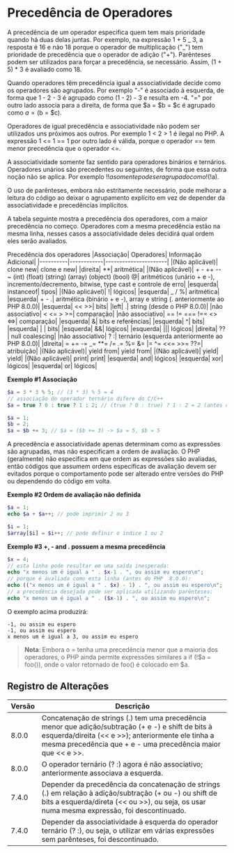 # Precedência de Operadores

A precedência de um operador especifica quem tem mais prioridade quando há duas delas juntas. Por exemplo, na expressão 1 + 5 _ 3, a resposta é 16 e não 18 porque o operador de multiplicação ("_") tem prioridade de precedência que o operador de adição ("+"). Parênteses podem ser utilizados para forçar a precedência, se necessário. Assim, (1 + 5) \* 3 é avaliado como 18.

Quando operadores têm precedência igual a associatividade decide como os operadores são agrupados. Por exemplo "-" é associado à esquerda, de forma que 1 - 2 - 3 é agrupado como (1 - 2) - 3 e resulta em -4. "=" por outro lado associa para a direita, de forma que $a = $b = $c é agrupado como $a = ($b = $c).

Operadores de igual precedência e associatividade não podem ser utilizados uns próximos aos outros. Por exemplo 1 < 2 > 1 é ilegal no PHP. A expressão 1 <= 1 == 1 por outro lado é válida, porque o operador == tem menor precedência que o operador <=.

A associatividade somente faz sentido para operadores binários e ternários. Operadores unários são precedentes ou seguintes, de forma que essa outra noção não se aplica. Por exemplo !!$a somente pode ser agrupado como !(!$a).

O uso de parênteses, embora não estritamente necessário, pode melhorar a leitura do código ao deixar o agrupamento explícito em vez de depender da associatividade e precedências implícitos.

A tabela seguinte mostra a precedência dos operadores, com a maior precedência no começo. Operadores com a mesma precedência estão na mesma linha, nesses casos a associatividade deles decidirá qual ordem eles serão avaliados.

Precedência dos operadores
|Associação| Operadores| Informação Adicional|
|----------|------------|----------------------|
|(Não aplicável)| clone new| clone e new|
|direita| **| aritmética|
|(Não aplicável)| + - ++ -- ~ (int) (float) (string) (array) (object) (bool) @| aritméticos (unário + e -), incremento/decremento, bitwise, type cast e controle de erro|
|esquerda| instanceof| tipos|
|(Não aplicável)| !| lógicos|
|esquerda| _ / %| aritmética|
|esquerda| + - .| aritmética (binário + e -), array e string (. anteriormente ao PHP 8.0.0)|
|esquerda| << >>| bits|
|left| .| string (desde o PHP 8.0.0)|
|não associativo| < <= > >=| comparação|
|não associativo| == != === !== <> <=>| comparação|
|esquerda| &| bits e referências|
|esquerda| ^| bits|
|esquerda| \| | bits|
|esquerda| &&| lógicos|
|esquerda| \|\|| lógicos|
|direita| ??| null coalescing|
|não associativo| ? :| ternário (esquerda anteriormente ao PHP 8.0.0)|
|direita| = += -= _= **= /= .= %= &= |= ^= <<= >>= ??=| atribuição|
|(Não aplicável)| yield from| yield from|
|(Não aplicável)| yield| yield|
|(Não aplicável)| print| print|
|esquerda| and| lógicos|
|esquerda| xor| lógicos|
|esquerda| or| lógicos|

**Exemplo #1 Associação**

```php
$a = 3 * 3 % 5; // (3 * 3) % 5 = 4
// associação do operador ternário difere do C/C++
$a = true ? 0 : true ? 1 : 2; // (true ? 0 : true) ? 1 : 2 = 2 (antes do PHP 8.0.0)

$a = 1;
$b = 2;
$a = $b += 3; // $a = ($b += 3) -> $a = 5, $b = 5
```

A precedência e associatividade apenas determinam como as expressões são agrupadas, mas não especificam a ordem de avaliação. O PHP (geralmente) não especifica em que ordem as expressões são avaliadas, então códigos que assumem ordens específicas de avaliação devem ser evitados porque o comportamento pode ser alterado entre versões do PHP ou dependendo do código em volta.

**Exemplo #2 Ordem de avaliação não definida**

```php
$a = 1;
echo $a + $a++; // pode imprimir 2 ou 3

$i = 1;
$array[$i] = $i++; // pode definir o índice 1 ou 2
```

**Exemplo #3 +, - and . possuem a mesma precedência**

```php
$x = 4;
// esta linha pode resultar em uma saída inesperada:
echo "x menos um é igual a " . $x-1 . ", ou assim eu espero\n";
// porque é avaliada como esta linha (antes do PHP  8.0.0):
echo (("x menos um é igual a " . $x) - 1) . ", ou assim eu espero\n";
// a precedência desejada pode ser aplicada utilizando parênteses:
echo "x menos um é igual a " . ($x-1) . ", ou assim eu espero\n";
```

O exemplo acima produzirá:

```plaintext
-1, ou assim eu espero
-1, ou assim eu espero
x menos um é igual a 3, ou assim eu espero
```

> **Nota**: Embora o = tenha uma precedência menor que a maioria dos operadores, o PHP ainda permite expressões similares a if (!$a = foo()), onde o valor retornado de foo() é colocado em $a.

## Registro de Alterações

|Versão|Descrição|
|-------|----------|
|8.0.0|Concatenação de strings (.) tem uma precedência menor que adição/subtração (+ e -) e shift de bits à esquerda/direita (<< e >>); anteriormente ele tinha a mesma precedência que + e - uma precedência maior que << e >>.|
|8.0.0|O operador ternário (? :) agora é não associativo; anteriormente associava a esquerda.|
|7.4.0|Depender da precedência da concatenação de strings (.) em relação à adição/subtração (+ ou -) ou shift de bits a esquerda/direta (<< ou >>), ou seja, os usar numa mesma expressão, foi descontinuado.|
|7.4.0|Depender da associatividade à esquerda do operador ternário (? :), ou seja, o utilizar em várias expressões sem parênteses, foi descontinuado.|
